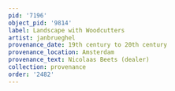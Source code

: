 ```yaml
---
pid: '7196'
object_pid: '9814'
label: Landscape with Woodcutters
artist: janbrueghel
provenance_date: 19th century to 20th century
provenance_location: Amsterdam
provenance_text: Nicolaas Beets (dealer)
collection: provenance
order: '2482'
---
```

